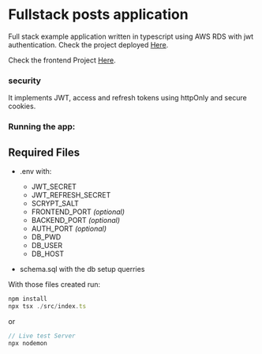 # Fullstack posts application

Full stack example application written in typescript using AWS RDS with jwt authentication.
Check the project deployed [Here](https://fullstackaws.onrender.com/).

Check the frontend Project [Here](https://github.com/vtmattedi/fullstackAwsfront).

### security

It implements JWT, access and refresh tokens using httpOnly and secure cookies.

### Running the app:

## Required Files
* .env with:
    * JWT_SECRET
    * JWT_REFRESH_SECRET 
    * SCRYPT_SALT 
    * FRONTEND_PORT *(optional)*
    * BACKEND_PORT  *(optional)*
    * AUTH_PORT  *(optional)*
    * DB_PWD 
    * DB_USER 
    * DB_HOST

* schema.sql with the db setup querries

With those files created run:

```javascript
npm install
npx tsx ./src/index.ts
```
or 
```javascript
// Live test Server 
npx nodemon
```
